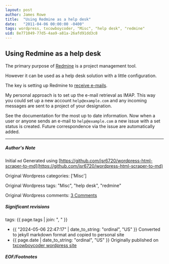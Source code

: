 ```yaml
---
layout: post
author: James Rowe
title:  "Using Redmine as a help desk"
date:   "2011-04-06 00:00:00 -0400"
tags: wordpress, txcowboycoder, "Misc", "help desk", "redmine"
uid: 8e771049-77d5-4aa9-a81a-26afd91dd3c8
---
```



## Using Redmine as a help desk


The primary purpose of [Redmine](http://www.redmine.org) is a project management tool.


However it can be used as a help desk solution with a little configuration.


The key is setting up Redmine to [receive e-mails](http://www.redmine.org/projects/redmine/wiki/RedmineReceivingEmails).


My personal approach is to set up the e-mail retrieval as IMAP. This way you could set up a new account `help@example.com` and any incoming messages are sent to a project of your designation.


See the documentation for the most up to date information. Now when a user or anyone sends an e-mail to `help@example.com` a new issue with a set status is created. Future correspondence via the issue are automatically added.




---

##### Author's Note

Initial `md` Generated using [https://github.com/jsr6720/wordpress-html-scraper-to-md](https://github.com/jsr6720/wordpress-html-scraper-to-md)

Original Wordpress categories: ['Misc']

Original Wordpress tags: "Misc", "help desk", "redmine"

Original Wordpress comments: <a href="https://txcowboycoder.wordpress.com/2011/04/06/using-redmine-as-a-help-desk/#comments">3 Comments</a>

##### Significant revisions

tags: {{ page.tags | join: ", " }} <!-- todo move this somewhere -->

- {{ "2024-05-06 22:47:17" | date_to_string: "ordinal", "US" }} Converted to jekyll markdown format and copied to personal site
- {{ page.date | date_to_string: "ordinal", "US" }} Originally published on [txcowboycoder wordpress site](https://txcowboycoder.wordpress.com/2011/04/06/using-redmine-as-a-help-desk/)

##### EOF/Footnotes

